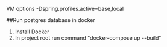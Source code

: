 VM options
-Dspring.profiles.active=base,local

##Run postgres database in docker
1. Install Docker
2. In project root run command "docker-compose up --build"